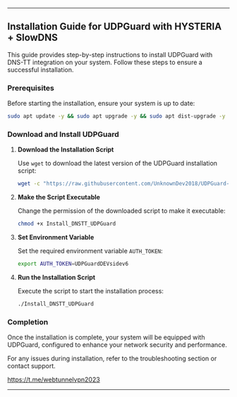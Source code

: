 
---

## Installation Guide for UDPGuard with HYSTERIA + SlowDNS

This guide provides step-by-step instructions to install UDPGuard with DNS-TT integration on your system. Follow these steps to ensure a successful installation.

### Prerequisites

Before starting the installation, ensure your system is up to date:

```bash
sudo apt update -y && sudo apt upgrade -y && sudo apt dist-upgrade -y
```

### Download and Install UDPGuard

1. **Download the Installation Script**

   Use `wget` to download the latest version of the UDPGuard installation script:

   ```bash
   wget -c "https://raw.githubusercontent.com/UnknownDev2018/UDPGuard-Binary/main/Install_DNSTT-UDPGuard" -O Install_DNSTT_UDPGuard
   ```

2. **Make the Script Executable**

   Change the permission of the downloaded script to make it executable:

   ```bash
   chmod +x Install_DNSTT_UDPGuard
   ```

3. **Set Environment Variable**

   Set the required environment variable `AUTH_TOKEN`:

   ```bash
   export AUTH_TOKEN=UDPGuardDEVsidev6
   ```

4. **Run the Installation Script**

   Execute the script to start the installation process:

   ```bash
   ./Install_DNSTT_UDPGuard
   ```

### Completion

Once the installation is complete, your system will be equipped with UDPGuard, configured to enhance your network security and performance.

For any issues during installation, refer to the troubleshooting section or contact support.


https://t.me/webtunnelvpn2023


---
